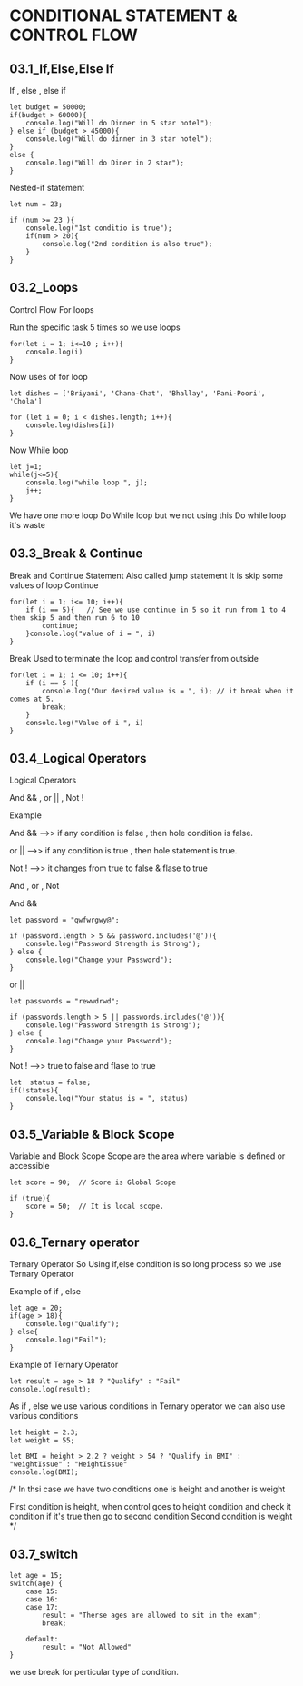 # CONDITIONAL STATEMENT & CONTROL FLOW

## 03.1_If,Else,Else If 

If , else , else if 
```
let budget = 50000;
if(budget > 60000){
    console.log("Will do Dinner in 5 star hotel");
} else if (budget > 45000){
    console.log("Will do dinner in 3 star hotel");
}
else {
    console.log("Will do Diner in 2 star");
}
```
Nested-if statement
```
let num = 23;

if (num >= 23 ){
    console.log("1st conditio is true");
    if(num > 20){
        console.log("2nd condition is also true");
    }
}
```

## 03.2_Loops

Control Flow
For loops

Run the specific task 5 times so we use loops 
```
for(let i = 1; i<=10 ; i++){
    console.log(i)
}           
```
Now uses of for loop 
```
let dishes = ['Briyani', 'Chana-Chat', 'Bhallay', 'Pani-Poori', 'Chola']

for (let i = 0; i < dishes.length; i++){
    console.log(dishes[i])
}
```
Now While loop
```
let j=1;
while(j<=5){
    console.log("while loop ", j);
    j++;
}
```
We have one more loop Do While loop 
but we not using this Do while loop it's waste 


## 03.3_Break & Continue

Break and Continue Statement
Also called jump statement
It is skip some values of loop
Continue 
```
for(let i = 1; i<= 10; i++){
    if (i == 5){   // See we use continue in 5 so it run from 1 to 4 then skip 5 and then run 6 to 10
        continue;
    }console.log("value of i = ", i)
}
```
Break
Used to terminate the loop and control transfer from outside
```
for(let i = 1; i <= 10; i++){
    if (i == 5 ){
        console.log("Our desired value is = ", i); // it break when it comes at 5.
        break;
    }
    console.log("Value of i ", i)
}
```


## 03.4_Logical Operators

Logical Operators

And && , or || , Not !

Example


And && -->> if any condition is false , then hole condition is false.

or ||  -->> if any condition is true , then hole statement is true.

Not !  -->>  it changes from true to false & flase to true

And , or , Not


And &&

```
let password = "qwfwrgwy@";

if (password.length > 5 && password.includes('@')){
    console.log("Password Strength is Strong");
} else {
    console.log("Change your Password");
}
```

or ||  

```
let passwords = "rewwdrwd";

if (passwords.length > 5 || passwords.includes('@')){
    console.log("Password Strength is Strong");
} else {
    console.log("Change your Password");
}
```
Not !  -->> true to false and flase to true

```
let  status = false;
if(!status){
    console.log("Your status is = ", status)
}
```


## 03.5_Variable & Block Scope

Variable and Block Scope
Scope are the area where variable is defined or accessible
```
let score = 90;  // Score is Global Scope

if (true){
    score = 50;  // It is local scope.
}
```

## 03.6_Ternary operator

Ternary Operator
So Using if,else condition is so long process
so we use Ternary Operator 

Example of if , else 
```
let age = 20;
if(age > 18){
    console.log("Qualify");
} else{
    console.log("Fail");
}
```

Example of Ternary Operator
```
let result = age > 18 ? "Qualify" : "Fail"
console.log(result);
```
As if , else we use various conditions in Ternary operator we can also use various conditions 
```
let height = 2.3;
let weight = 55;

let BMI = height > 2.2 ? weight > 54 ? "Qualify in BMI" : "weightIssue" : "HeightIssue"
console.log(BMI);
```

/* In thsi case we have two conditions 
   one is height and another is weight

   First condition is height, when control goes to height condition and check it condition 
   if it's true then go to second condition
   Second condition is weight
*/ 


## 03.7_switch
```
let age = 15;
switch(age) {
    case 15:
    case 16:
    case 17:
        result = "Therse ages are allowed to sit in the exam";
        break;

    default:
        result = "Not Allowed"
}
```
we use break for perticular type of condition.